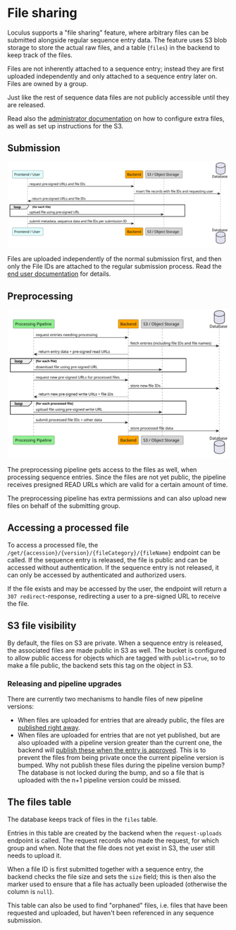 # File sharing

Loculus supports a "file sharing" feature, where arbitrary files can be submitted alongside regular sequence entry data.
The feature uses S3 blob storage to store the actual raw files, and a table (`files`) in the backend to keep track of the files.

Files are not inherently attached to a sequence entry; instead they are first uploaded independently and only attached to a sequence entry later on. Files are owned by a group.

Just like the rest of sequence data files are not publicly accessible until they are released.

Read also the [administrator documentation](https://loculus.org/for-administrators/configuring-extra-files/) on how to configure extra files, as well as set up instructions for the S3.

## Submission

![submission](./plantuml/sequenceFileSharingSubmission.svg)

Files are uploaded independently of the normal submission first, and then only the File IDs are attached to the regular submission process. Read the [end user documentation](https://loculus.org/for-users/submit-extra-files/) for details.

## Preprocessing

![preprocessing](./plantuml/sequenceFileSharingPrepro.svg)

The preprocessing pipeline gets access to the files as well, when processing sequence entries. Since the files are not yet public, the pipeline receives presigned READ URLs which are valid for a certain amount of time.

The preprocessing pipeline has extra permissions and can also upload new files on behalf of the submitting group.

## Accessing a processed file

To access a processed file, the `/get/{accession}/{version}/{fileCategory}/{fileName}` endpoint can be called. If the sequence entry is released, the file is public and can be accessed without authentication. If the sequence entry is not released, it can only be accessed by authenticated and authorized users.

If the file exists and may be accessed by the user, the endpoint will return a `307 redirect`-response, redirecting a user to a pre-signed URL to receive the file.

## S3 file visibility

By default, the files on S3 are private. When a sequence entry is released, the associated files are made public in S3 as well. The bucket is configured to allow public access for objects which are tagged with `public=true`,
so to make a file public, the backend sets this tag on the object in S3.

### Releasing and pipeline upgrades

There are currently two mechanisms to handle files of new pipeline versions:

- When files are uploaded for entries that are already public, the files are [published right away](https://github.com/loculus-project/loculus/pull/4515).
- When files are uploaded for entries that are not yet published, but are also uploaded with a pipeline version greater than the current one, the backend will [publish these when the entry is approved](https://github.com/loculus-project/loculus/pull/4581). This is to prevent the files from being private once the current pipeline version is bumped. Why not publish these files during the pipeline version bump? The database is not locked during the bump, and so a file that is uploaded with the n+1 pipeline version could be missed.

## The files table

The database keeps track of files in the `files` table.

Entries in this table are created by the backend when the `request-uploads` endpoint is called.
The request records who made the request, for which group and when.
Note that the file does not yet exist in S3, the user still needs to upload it.

When a file ID is first submitted together with a sequence entry, the backend checks the file size and sets the `size` field; this is then also the marker used to ensure that a file has actually been uploaded (otherwise the column is `null`).

This table can also be used to find "orphaned" files, i.e. files that have been requested and uploaded,
but haven't been referenced in any sequence submission.
